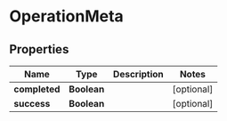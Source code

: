 

# OperationMeta


## Properties

| Name | Type | Description | Notes |
|------------ | ------------- | ------------- | -------------|
|**completed** | **Boolean** |  |  [optional] |
|**success** | **Boolean** |  |  [optional] |



